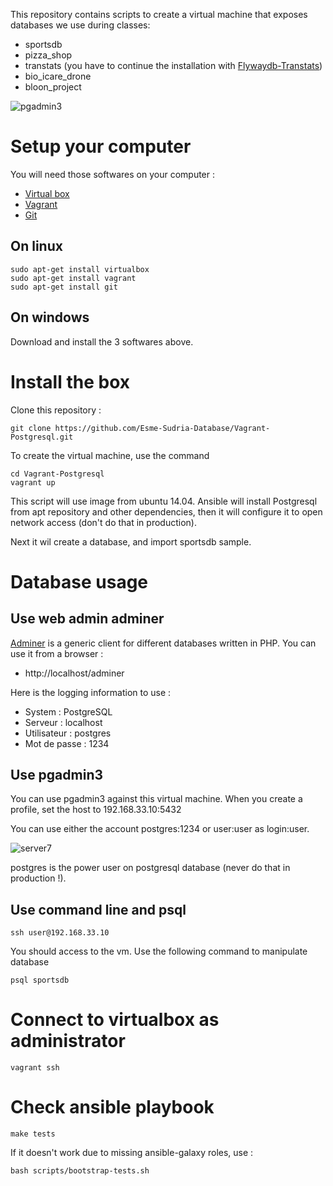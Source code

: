 This repository contains scripts to create a virtual machine that exposes databases we use
during classes:

* sportsdb
* pizza_shop
* transtats (you have to continue the installation with [Flywaydb-Transtats](https://github.com/Esme-Sudria-Database/Flywaydb-Transtats))
* bio_icare_drone
* bloon_project

![pgadmin3](https://cloud.githubusercontent.com/assets/159559/10293161/9bb4f68c-6ba2-11e5-8759-8c9caa0e20d3.png)

Setup your computer
====================

You will need those softwares on your computer :

* [Virtual box](https://www.virtualbox.org/)
* [Vagrant](https://www.vagrantup.com/)
* [Git](https://git-scm.com/)

On linux
---------

    sudo apt-get install virtualbox
    sudo apt-get install vagrant
    sudo apt-get install git

On windows
-----------

Download and install the 3 softwares above.

Install the box
================

Clone this repository :

    git clone https://github.com/Esme-Sudria-Database/Vagrant-Postgresql.git

To create the virtual machine, use the command

    cd Vagrant-Postgresql
    vagrant up

This script will use image from ubuntu 14.04. Ansible will install Postgresql from apt repository and other dependencies, then it will configure it to open network access (don't do that in production).

Next it wil create a database, and import sportsdb sample.

Database usage
================

Use web admin adminer
------------------------

[Adminer](https://www.adminer.org/) is a generic client for different databases written in PHP.
You can use it from a browser :

* http://localhost/adminer

Here is the logging information to use :

* System : PostgreSQL
* Serveur : localhost
* Utilisateur : postgres
* Mot de passe : 1234

Use pgadmin3
--------------

You can use pgadmin3 against this virtual machine. When you create a profile, set the host to 192.168.33.10:5432

You can use either the account postgres:1234 or user:user as login:user.

![server7](https://cloud.githubusercontent.com/assets/159559/10293207/d3642ec2-6ba2-11e5-8c4f-8a39e3f1c7f3.png)

postgres is the power user on postgresql database (never do that in production !).

Use command line and psql
--------------------------

    ssh user@192.168.33.10

You should access to the vm. Use the following command to manipulate database

    psql sportsdb

Connect to virtualbox as administrator
=======================================

    vagrant ssh

Check ansible playbook
=======================

    make tests

If it doesn't work due to missing ansible-galaxy roles, use :

    bash scripts/bootstrap-tests.sh
